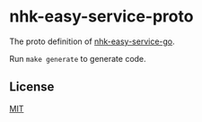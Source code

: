# nhk-easy-service-proto
The proto definition of [nhk-easy-service-go](https://github.com/nhk-news-web-easy/nhk-easy-service-go).

Run `make generate` to generate code.

## License
[MIT](LICENSE)
